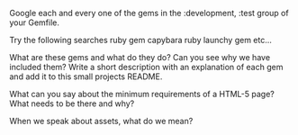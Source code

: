 
<p>
    Google each and every one of the gems in the :development, :test group of your Gemfile. 
</p>

<p>    
    Try the following searches
    ruby gem capybara
    ruby launchy gem
    etc...
</p><p>
    What are these gems and what do they do? Can you see why we have included them? Write a short description with an explanation of each gem and add it to this small projects README.
</p><p>
    What can you say about the minimum requirements of a HTML-5 page? What needs to be there and why?
</p><p>
    When we speak about assets, what do we mean?
</p>